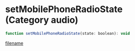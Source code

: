 # setMobilePhoneRadioState (Category audio)

```js
function setMobilePhoneRadioState(state: boolean): void
```

[filename](setMobilePhoneRadioState_m.md ':include')